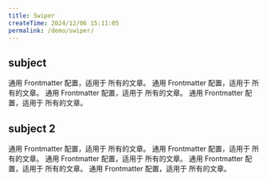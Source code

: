 ```yaml
---
title: Swiper
createTime: 2024/12/06 15:11:05
permalink: /demo/swiper/
---
```


<!-- 在 markdown 中导入 -->
<script setup>
import Swiper from 'vuepress-theme-plume/features/Swiper.vue'
</script>

<!-- 导入后，即可在 markdown 中使用 -->
<Swiper effect="fade" navigation=false swipe=true :items="['/th.webp', '/th2.webp','/th3.webp','/th4.webp','/th5.webp','/th6.webp','/th7.webp']" />


## subject 
通用 Frontmatter 配置，适用于 所有的文章。
通用 Frontmatter 配置，适用于 所有的文章。
通用 Frontmatter 配置，适用于 所有的文章。
通用 Frontmatter 配置，适用于 所有的文章。

## subject 2
通用 Frontmatter 配置，适用于 所有的文章。
通用 Frontmatter 配置，适用于 所有的文章。
通用 Frontmatter 配置，适用于 所有的文章。
通用 Frontmatter 配置，适用于 所有的文章。
通用 Frontmatter 配置，适用于 所有的文章。


